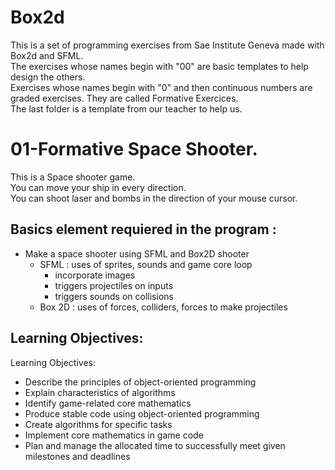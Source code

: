 # Box2d

This is a set of programming exercises from Sae Institute Geneva made with Box2d and SFML.  
The exercises whose names begin with "00" are basic templates to help design the others.  
Exercises whose names begin with "0" and then continuous numbers are graded exercises. They are called Formative Exercices.    
The last folder is a template from our teacher to help us.

# 01-Formative Space Shooter.  

This is a Space shooter game.  
You can move your ship in every direction.  
You can shoot laser and bombs in the direction of your mouse cursor.  

## Basics element requiered in the program :  

* Make a space shooter using SFML and Box2D shooter
    * SFML : uses of sprites, sounds and game core loop
        * incorporate images
        * triggers projectiles on inputs
        * triggers sounds on collisions
    * Box 2D : uses of forces, colliders, forces to make projectiles
 

## Learning Objectives:  

Learning Objectives:
* Describe the principles of object-oriented programming
* Explain characteristics of algorithms
* Identify game-related core mathematics
* Produce stable code using object-oriented programming 
* Create algorithms for specific tasks 
* Implement core mathematics in game code 
* Plan and manage the allocated time to successfully meet given milestones and deadlines
